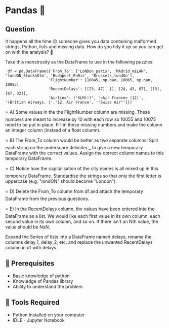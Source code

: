 # Pandas 🐼

## Question 

It happens all the time:😮 someone gives you data containing malformed strings, Python, lists and missing data. How do you tidy it up so you can get on with the analysis? 🤔

Take this monstrosity as the DataFrame to use in the following puzzles: 

     df = pd.DataFrame({'From_To': ['LoNDon_paris', 'MAdrid_miLAN', 'londON_StockhOlm', 'Budapest_PaRis', 'Brussels_londOn'], 
                       'FlightNumber': [10045, np.nan, 10065, np.nan,    10085], 
                       'RecentDelays': [[23, 47], [], [24, 43, 87], [13], [67, 32]], 
                       'Airline': ['KLM(!)', '<Air France> (12)', '(British Airways. )','12. Air France', '"Swiss Air"']})

⭐ A) Some values in the the FlightNumber column are missing. These numbers are meant to increase by 10 with each row so 10055 and 10075 need to be put in place. Fill in these missing numbers and make the column an integer column (instead of a float column).

⭐ B) The From_To column would be better as two separate columns! Split each
string on the underscore delimiter _ to give a new temporary DataFrame with
the correct values. Assign the correct column names to this temporary
DataFrame.

⭐ C) Notice how the capitalisation of the city names is all mixed up in this
temporary DataFrame. Standardise the strings so that only the first letter is
uppercase (e.g. "londON" should become "London").

⭐ D) Delete the From_To column from df and attach the temporary DataFrame
from the previous questions.

⭐ E) In the RecentDelays column, the values have been entered into the
DataFrame as a list. We would like each first value in its own column, each
second value in its own column, and so on. If there isn't an Nth value, the value should be NaN.

Expand the Series of lists into a DataFrame named delays, rename the columns delay_1, delay_2, etc. and replace the unwanted RecentDelays column in df with delays.

## 🌟 Prerequisites 
- Basic knowledge of python
- Knowledge of Pandas library 
- Ability to understand the problem

## 🌟 Tools Required
- Python Installed on your computer
- IDLE - Jupyter Notebook 
